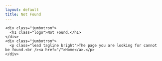```yaml
---
layout: default
title: Not Found
---
```


<div class="full-width wood">
  <div class="container-narrow">
  
    <div class="jumbotron">
      <h1 class="logo">Not Found.</h1>
    </div>
    <div class="jumbotron">
      <p class="lead tagline bright">The page you are looking for cannot be found.<br /><a href="/">Home</a>.</p>
    </div>

  </div>
</div>

